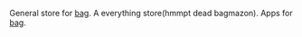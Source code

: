 General store for [bag](https://bag.hackclub.com).
A everything store(hmmpt dead bagmazon).
Apps for [bag](https://bag.hackclub.com).
